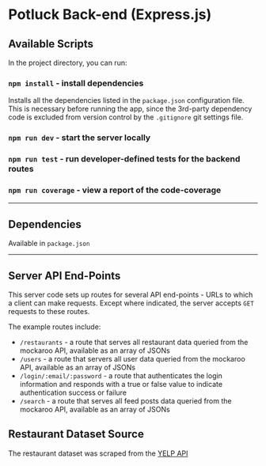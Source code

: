 # Potluck Back-end (Express.js)

## Available Scripts

In the project directory, you can run:

### `npm install` - install dependencies

Installs all the dependencies listed in the `package.json` configuration file.
This is necessary before running the app, since the 3rd-party dependency code is excluded from version control by the `.gitignore` git settings file.

### `npm run dev` - start the server locally

### `npm run test` - run developer-defined tests for the backend routes

### `npm run coverage` - view a report of the code-coverage

---

## Dependencies

Available in `package.json`

---

## Server API End-Points

This server code sets up routes for several API end-points - URLs to which a client can make requests. Except where indicated, the server accepts `GET` requests to these routes.

The example routes include:

- `/restaurants` - a route that serves all restaurant data queried from the mockaroo API, available as an array of JSONs
- `/users` - a route that servers all user data queried from the mockaroo API, available as an array of JSONs
- `/login/:email/:password` - a route that authenticates the login information and responds with a true or false value to indicate authentication success or failure
- `/search` - a route that serves all feed posts data queried from the mockaroo API, available as an array of JSONs

## Restaurant Dataset Source

The restaurant dataset was scraped from the [YELP API](https://www.yelp.com/developers/documentation/v3/business_search)